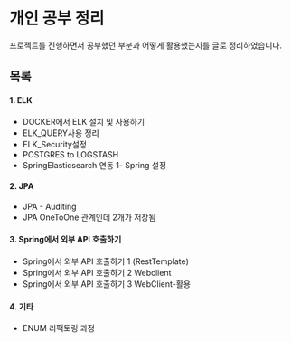 # 개인 공부 정리

프로젝트를 진행하면서 공부했던 부분과 어떻게 활용했는지를 글로 정리하였습니다. 



## 목록

#### 1. ELK

- DOCKER에서 ELK 설치 및 사용하기
- ELK_QUERY사용 정리
- ELK_Security설정
- POSTGRES to LOGSTASH
- SpringElasticsearch 연동 1- Spring 설정

#### 2. JPA

- JPA - Auditing
- JPA OneToOne 관계인데 2개가 저장됨

#### 3. Spring에서 외부 API 호출하기

- Spring에서 외부 API 호출하기 1 (RestTemplate)
- Spring에서 외부 API 호출하기 2 Webclient
- Spring에서 외부 API 호출하기 3 WebClient-활용

#### 4. 기타 

- ENUM 리팩토링 과정



